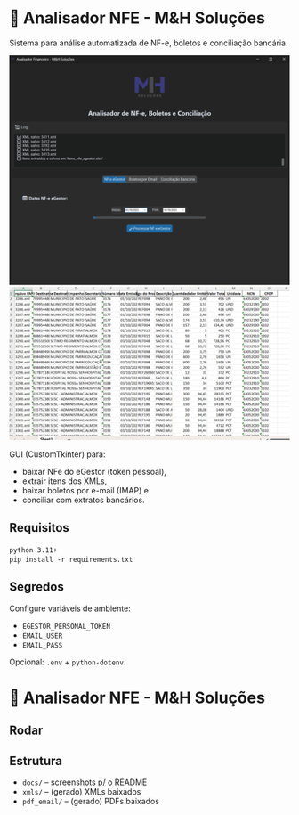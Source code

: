# 🧠 Analisador NFE - M&H Soluções

Sistema para análise automatizada de NF-e, boletos e conciliação bancária.

![Interface do sistema](docs/interface.png)
![Exemplo de resultado](docs/exemploderesultadoparte1.png)

GUI (CustomTkinter) para:
- baixar NFe do eGestor (token pessoal),
- extrair itens dos XMLs,
- baixar boletos por e-mail (IMAP) e
- conciliar com extratos bancários.

## Requisitos
`python 3.11+`  
`pip install -r requirements.txt`

## Segredos
Configure variáveis de ambiente:
- `EGESTOR_PERSONAL_TOKEN`
- `EMAIL_USER`
- `EMAIL_PASS`

Opcional: `.env` + `python-dotenv`.
# 🧠 Analisador NFE - M&H Soluções


## Rodar

## Estrutura
- `docs/` – screenshots p/ o README
- `xmls/` – (gerado) XMLs baixados
- `pdf_email/` – (gerado) PDFs baixados
